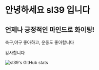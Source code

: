 # 안녕하세요 sl39 입니다

## 언제나 긍정적인 마인드로 화이팅!

축구,야구 좋아하고, 운동도 좋아합니다

감사합니다



![sl39's GitHub stats](https://github-readme-stats.vercel.app/api?username=sl39&hide=contribs,prs)
